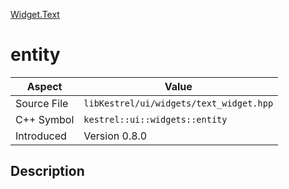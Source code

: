 [Widget.Text](index)
# entity
| Aspect | Value |
| --- | --- |
| Source File | `libKestrel/ui/widgets/text_widget.hpp` |
| C++ Symbol | `kestrel::ui::widgets::entity` |
| Introduced | Version 0.8.0 |
## Description

